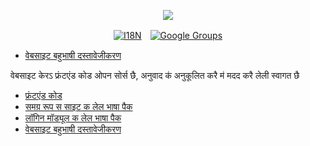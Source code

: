 <p align="center"><a href="https://wac.tax"><img src="https://cdn.jsdelivr.net/gh/wactax/img/logo.svg"/></a></p><p align="center"><a href="https://github.com/wactax/wac.tax/blob/main/doc/README.md#readme"><img alt="I18N" src="https://cdn.jsdelivr.net/gh/wactax/img/t.svg"/></a>　<a href="https://groups.google.com/u/2/g/wactax"><img alt="Google Groups" src="https://cdn.jsdelivr.net/gh/wactax/img/g-groups.svg"/></a></p>

* [वेबसाइट बहुभाषी दस्तावेजीकरण](https://github.com/xxai-doc)

वेबसाइट केरऽ फ्रंटएंड कोड ओपन सोर्स छै, अनुवाद क॑ अनुकूलित करै म॑ मदद करै लेली स्वागत छै

* [फ्रंटएंड कोड](https://github.com/xxai-art/web)
* [समग्र रूप स साइट क लेल भाषा पैक](https://github.com/xxai-art/web/tree/main/i18n)
* [लॉगिन मॉड्यूल क लेल भाषा पैक](https://github.com/wacpkg/user/tree/main/ui.i18n)
* [वेबसाइट बहुभाषी दस्तावेजीकरण](https://github.com/xxai-doc)
